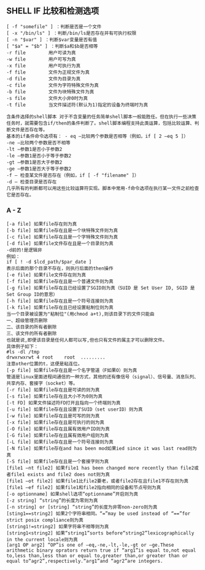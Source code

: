 ## SHELL IF 比较和检测选项

    [ -f "somefile" ] ：判断是否是一个文件
    [ -x "/bin/ls" ] ：判断/bin/ls是否存在并有可执行权限
    [ -n "$var" ] ：判断$var变量是否有值
    [ "$a" = "$b" ] ：判断$a和$b是否相等
    -r file　　　　　用户可读为真
    -w file　　　　　用户可写为真
    -x file　　　　　用户可执行为真
    -f file　　　　　文件为正规文件为真
    -d file　　　　　文件为目录为真
    -c file　　　　　文件为字符特殊文件为真
    -b file　　　　　文件为块特殊文件为真
    -s file　　　　　文件大小非0时为真
    -t file　　　　　当文件描述符(默认为1)指定的设备为终端时为真

    含条件选择的shell脚本 对于不含变量的任务简单shell脚本一般能胜任。但在执行一些决策任务时，就需要包含if/then的条件判断了。shell脚本编程支持此类运算，包括比较运算、判断文件是否存在等。
    基本的if条件命令选项有： - eq —比较两个参数是否相等（例如，if [ 2 –eq 5 ]）
    -ne —比较两个参数是否不相等
    -lt —参数1是否小于参数2
    -le —参数1是否小于等于参数2
    -gt —参数1是否大于参数2
    -ge —参数1是否大于等于参数2
    -f — 检查某文件是否存在（例如，if [ -f "filename" ]）
    -d — 检查目录是否存在
    几乎所有的判断都可以用这些比较运算符实现。脚本中常用-f命令选项在执行某一文件之前检查它是否存在。
### A - Z     

    [-a file] 如果file存在则为真
    [-b file] 如果file存在且是一个块特殊文件则为真
    [-c file] 如果file存在且是一个字特殊文件则为真
    [-d file] 如果file文件存在且是一个目录则为真
    -d前的!是逻辑非
    例如：
    if [ ! -d $lcd_path/$par_date ]
    表示后面的那个目录不存在，则执行后面的then操作
    [-e file] 如果file文件存在则为真
    [-f file] 如果file存在且是一个普通文件则为真
    [-g file] 如果file存在且已经设置了SGID则为真（SUID 是 Set User ID, SGID 是 Set Group ID的意思）
    [-h file] 如果file存在且是一个符号连接则为真
    [-k file] 如果file存在且已经设置粘制位则为真
    当一个目录被设置为"粘制位"(用chmod a+t),则该目录下的文件只能由
    一、超级管理员删除
    二、该目录的所有者删除
    三、该文件的所有者删除
    也就是说,即便该目录是任何人都可以写,但也只有文件的属主才可以删除文件。
    具体例子如下：
    #ls -dl /tmp
    drwxrwxrwt 4 root    root  .........
    注意other位置的t，这便是粘连位。
    [-p file] 如果file存在且是一个名字管道（F如果O）则为真
    管道是linux里面进程间通信的一种方式，其他的还有像信号（signal）、信号量、消息队列、共享内存、套接字（socket）等。
    [-r file] 如果file存在且是可读的则为真
    [-s file] 如果file存在且大小不为0则为真
    [-t FD] 如果文件描述符FD打开且指向一个终端则为真
    [-u file] 如果file存在且设置了SUID（set userID）则为真
    [-w file] 如果file存在且是可写的则为真
    [-x file] 如果file存在且是可执行的则为真
    [-O file] 如果file存在且属有效用户ID则为真
    [-G file] 如果file存在且属有效用户组则为真
    [-L file] 如果file存在且是一个符号连接则为真
    [-N file] 如果file存在and has been mod如果ied since it was last read则为真
    [-S file] 如果file存在且是一个套接字则为真
    [file1 –nt file2] 如果file1 has been changed more recently than file2或者file1 exists and file2 does not则为真
    [file1 –ot file2] 如果file1比file2要老，或者file2存在且file1不存在则为真
    [file1 –ef file2] 如果file1和file2指向相同的设备和节点号则为真
    [-o optionname] 如果shell选项“optionname”开启则为真
    [-z string] “string”的长度为零则为真
    [-n string] or [string] “string”的长度为非零non-zero则为真
    [sting1==string2] 如果2个字符串相同。“=”may be used instead of “==”for strict posix compliance则为真
    [string1!=string2] 如果字符串不相等则为真
    [string1<string2] 如果“string1”sorts before“string2”lexicographically in the current locale则为真
    [arg1 OP arg2] “OP”is one of –eq,-ne,-lt,-le,-gt or –ge.These arithmetic binary oprators return true if “arg1”is equal to,not equal to,less than,less than or equal to,greater than,or greater than or equal to“agr2”,respectively.“arg1”and “agr2”are integers. 
